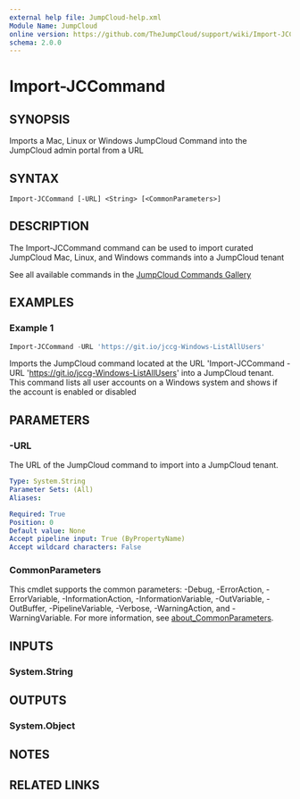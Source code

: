 ```yaml
---
external help file: JumpCloud-help.xml
Module Name: JumpCloud
online version: https://github.com/TheJumpCloud/support/wiki/Import-JCCommand
schema: 2.0.0
---
```


# Import-JCCommand

## SYNOPSIS
Imports a Mac, Linux or Windows JumpCloud Command into the JumpCloud admin portal from a URL

## SYNTAX

```
Import-JCCommand [-URL] <String> [<CommonParameters>]
```

## DESCRIPTION
The Import-JCCommand command can be used to import curated JumpCloud Mac, Linux, and Windows commands into a JumpCloud tenant

See all available commands in the [JumpCloud Commands Gallery](https://github.com/TheJumpCloud/support/tree/master/PowerShell/JumpCloud%20Commands%20Gallery)

## EXAMPLES

### Example 1
```powershell
Import-JCCommand -URL 'https://git.io/jccg-Windows-ListAllUsers'
```

Imports the JumpCloud command located at the URL 'Import-JCCommand -URL 'https://git.io/jccg-Windows-ListAllUsers' into a JumpCloud tenant. This command lists all user accounts on a Windows system and shows if the account is enabled or disabled

## PARAMETERS

### -URL
The URL of the JumpCloud command to import into a JumpCloud tenant.

```yaml
Type: System.String
Parameter Sets: (All)
Aliases:

Required: True
Position: 0
Default value: None
Accept pipeline input: True (ByPropertyName)
Accept wildcard characters: False
```

### CommonParameters
This cmdlet supports the common parameters: -Debug, -ErrorAction, -ErrorVariable, -InformationAction, -InformationVariable, -OutVariable, -OutBuffer, -PipelineVariable, -Verbose, -WarningAction, and -WarningVariable. For more information, see [about_CommonParameters](http://go.microsoft.com/fwlink/?LinkID=113216).

## INPUTS

### System.String

## OUTPUTS

### System.Object
## NOTES

## RELATED LINKS
